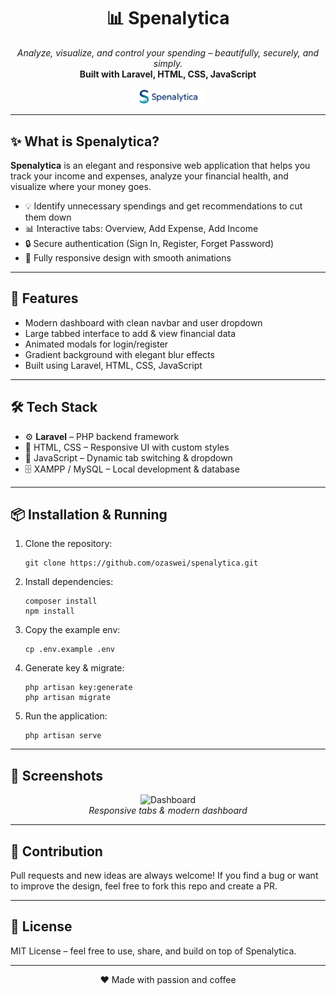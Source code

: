<h1 align="center">📊 Spenalytica</h1>
<p align="center">
  <em>Analyze, visualize, and control your spending – beautifully, securely, and simply.</em><br>
  <strong>Built with Laravel, HTML, CSS, JavaScript</strong>
</p>

<p align="center">
  <img src="public/images/logo.png" alt="Spenalytica Logo" width="120"/>
</p>

---

<h2>✨ What is Spenalytica?</h2>

<p>
  <strong>Spenalytica</strong> is an elegant and responsive web application that helps you track your income and expenses,
  analyze your financial health, and visualize where your money goes.
</p>

<ul>
  <li>💡 Identify unnecessary spendings and get recommendations to cut them down</li>
  <li>📊 Interactive tabs: Overview, Add Expense, Add Income</li>
  <li>🔒 Secure authentication (Sign In, Register, Forget Password)</li>
  <li>📱 Fully responsive design with smooth animations</li>
</ul>

---

<h2>🚀 Features</h2>

<ul>
  <li>Modern dashboard with clean navbar and user dropdown</li>
  <li>Large tabbed interface to add & view financial data</li>
  <li>Animated modals for login/register</li>
  <li>Gradient background with elegant blur effects</li>
  <li>Built using Laravel, HTML, CSS, JavaScript</li>
</ul>

---

<h2>🛠 Tech Stack</h2>

<ul>
  <li>⚙️ <strong>Laravel</strong> – PHP backend framework</li>
  <li>🎨 HTML, CSS – Responsive UI with custom styles</li>
  <li>🧩 JavaScript – Dynamic tab switching & dropdown</li>
  <li>🗄 XAMPP / MySQL – Local development & database</li>
</ul>

---

<h2>📦 Installation & Running</h2>

<ol>
  <li>Clone the repository:
    <pre><code>git clone https://github.com/ozaswei/spenalytica.git</code></pre>
  </li>
  <li>Install dependencies:
    <pre><code>composer install
npm install</code></pre>
  </li>
  <li>Copy the example env:
    <pre><code>cp .env.example .env</code></pre>
  </li>
  <li>Generate key & migrate:
    <pre><code>php artisan key:generate
php artisan migrate</code></pre>
  </li>
  <li>Run the application:
    <pre><code>php artisan serve</code></pre>
  </li>
</ol>

---

<h2>🎉 Screenshots</h2>

<p align="center">
  <img src="public/images/demo1.png" alt="Dashboard" width="600"><br>
  <em>Responsive tabs & modern dashboard</em>
</p>

---

<h2>📌 Contribution</h2>

<p>
Pull requests and new ideas are always welcome! If you find a bug or want to improve the design, feel free to fork this repo and create a PR.
</p>

---

<h2>📄 License</h2>

<p>
MIT License – feel free to use, share, and build on top of Spenalytica.
</p>

---

<p align="center">
  ❤️ Made with passion and coffee
</p>

